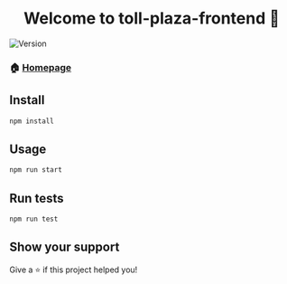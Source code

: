 <h1 align="center">Welcome to toll-plaza-frontend 👋</h1>
<p>
  <img alt="Version" src="https://img.shields.io/badge/version-0.1.0-blue.svg?cacheSeconds=2592000" />
</p>

### 🏠 [Homepage](https://radhe-shyam.github.io/toll-plaza-frontend/)

## Install

```sh
npm install
```

## Usage

```sh
npm run start
```

## Run tests

```sh
npm run test
```

## Show your support

Give a ⭐️ if this project helped you!
